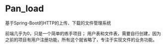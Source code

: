 # Pan_load
基于Spring-Boot的HTTP的上传、下载的文件管理系统

前端几乎为0，只是一个简单的练手项目；
用户表和文件表，需要自行创建，因为之前的项目有用户注册功能，所有这个就省略了，专注于实现文件的业务功能。
